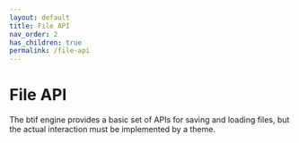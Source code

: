 ```yaml
---
layout: default
title: File API
nav_order: 2
has_children: true
permalink: /file-api
---
```


# File API

The btif engine provides a basic set of APIs for saving and loading files, but the actual interaction must be implemented by a theme.